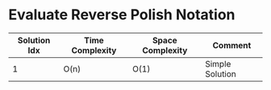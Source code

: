 # Evaluate Reverse Polish Notation

| Solution Idx | Time Complexity | Space Complexity | Comment         |
| ------------ | --------------- | ---------------- | --------------- |
| 1            | O(n)            | O(1)             | Simple Solution |
